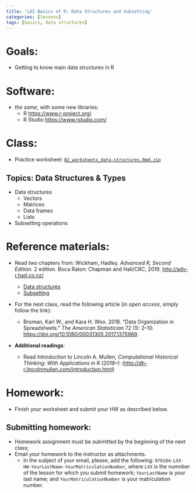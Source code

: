 ```yaml
---
title: 'L02 Basics of R: Data Structures and Subsetting'
categories: [lessons]
tags: [basics, data structures]
---
```


# Goals:

- Getting to know main data structures in R

# Software:

* *the same*, with some new libraries:
	* R <https://www.r-project.org/> 
	* R Studio <https://www.rstudio.com/>

# Class:

* Practice worksheet: [`02_worksheets_data-structures.Rmd.zip`](../../files/02_worksheets_data-structures.Rmd.zip)

## Topics: Data Structures & Types

- Data structures
	- Vectors
	- Matrices
	- Data frames
	- Lists
- Subsetting operations

# Reference materials:

* Read two chapters from: Wickham, Hadley. *Advanced R, Second Edition.* 2 edition. Boca Raton: Chapman and Hall/CRC, 2019. <http://adv-r.had.co.nz/>
	* [Data structures](http://adv-r.had.co.nz/Data-structures.html)
	* [Subsetting](http://adv-r.had.co.nz/Subsetting.html)

* For the next class, read the following article (in *open access*, simply follow the link):
	* Broman, Karl W., and Kara H. Woo. 2018. “Data Organization in Spreadsheets.” *The American Statistician* 72 (1): 2–10. <https://doi.org/10.1080/00031305.2017.1375989>.
* **Additional readings**:
	* Read *Introduction* to Lincoln A. Mullen, *Computational Historical Thinking: With Applications in R (2018–)*: (<http://dh-r.lincolnmullen.com/introduction.html>)

# Homework:

* Finish your worksheet and submit your HW as described below.

## Submitting homework:

* Homework assignment must be submitted by the beginning of the next class;
* Email your homework to the instructor as attachments.
	*  In the subject of your email, please, add the following: `070184-LXX-HW-YourLastName-YourMatriculationNumber`, where `LXX` is the numnber of the lesson for which you submit homework; `YourLastName` is your last name; and `YourMatriculationNumber` is your matriculation number.